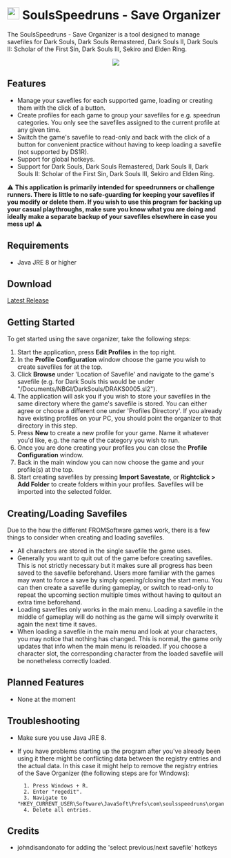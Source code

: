 # <img src="https://github.com/Kahmul/SoulsSpeedruns-Save-Organizer/blob/develop/src/com/soulsspeedruns/organizer/resources/SoulsSpeedrunsLogo32.png" width="28px"/> SoulsSpeedruns - Save Organizer

The SoulsSpeedruns - Save Organizer is a tool designed to manage savefiles for Dark Souls, Dark Souls Remastered, Dark Souls II, Dark Souls II: Scholar of the First Sin, Dark Souls III, Sekiro and Elden Ring.

<p align="center">
    <img src="https://github.com/Kahmul/SoulsSpeedruns-Save-Organizer/blob/develop/docs/images/OrganizerOverview.png"/>
</p>

## Features

- Manage your savefiles for each supported game, loading or creating them with the click of a button.
- Create profiles for each game to group your savefiles for e.g. speedrun categories. You only see the savefiles assigned to the current profile at any given time.
- Switch the game's savefile to read-only and back with the click of a button for convenient practice without having to keep loading a savefile (not supported by DS1R).
- Support for global hotkeys.
- Support for Dark Souls, Dark Souls Remastered, Dark Souls II, Dark Souls II: Scholar of the First Sin, Dark Souls III, Sekiro and Elden Ring.

⚠️ **This application is primarily intended for speedrunners or challenge runners. There is little to no safe-guarding for keeping your savefiles if you modify or delete them. If you wish to use this program for backing up your casual playthroughs, make sure you know what you are doing and ideally make a separate backup of your savefiles elsewhere in case you mess up!** ⚠️

## Requirements

- Java JRE 8 or higher

## Download

[Latest Release](https://github.com/Kahmul/SpeedSouls-Save-Organizer/releases)


## Getting Started

To get started using the save organizer, take the following steps:

1. Start the application, press **Edit Profiles** in the top right.
2. In the **Profile Configuration** window choose the game you wish to create savefiles for at the top.
3. Click **Browse** under 'Location of Savefile' and navigate to the game's savefile (e.g. for Dark Souls this would be under "<User>/Documents/NBGI/DarkSouls/DRAKS0005.sl2").
4. The application will ask you if you wish to store your savefiles in the same directory where the game's savefile is stored. You can either agree or choose a different one under 'Profiles Directory'. If you already have existing profiles on your PC, you should point the organizer to that directory in this step.
5. Press **New** to create a new profile for your game. Name it whatever you'd like, e.g. the name of the category you wish to run.
6. Once you are done creating your profiles you can close the **Profile Configuration** window.
7. Back in the main window you can now choose the game and your profile(s) at the top.
8. Start creating savefiles by pressing **Import Savestate**, or **Rightclick > Add Folder** to create folders within your profiles. Savefiles will be imported into the selected folder.

## Creating/Loading Savefiles

Due to the how the different FROMSoftware games work, there is a few things to consider when creating and loading savefiles.

- All characters are stored in the single savefile the game uses.
- Generally you want to quit out of the game before creating savefiles. This is not strictly necessary but it makes sure all progress has been saved to the savefile beforehand. Users more familiar with the games may want to force a save by simply opening/closing the start menu. You can then create a savefile during gameplay, or switch to read-only to repeat the upcoming section multiple times without having to quitout an extra time beforehand.
- Loading savefiles only works in the main menu. Loading a savefile in the middle of gameplay will do nothing as the game will simply overwrite it again the next time it saves.
- When loading a savefile in the main menu and look at your characters, you may notice that nothing has changed. This is normal, the game only updates that info when the main menu is reloaded. If you choose a character slot, the corresponding character from the loaded savefile will be nonetheless correctly loaded.

## Planned Features

- None at the moment

## Troubleshooting

- Make sure you use Java JRE 8.
- If you have problems starting up the program after you've already been using it there might be conflicting data between the registry entries and the actual data. In this case it might help to remove the registry entries of the Save Organizer (the following steps are for Windows):

        1. Press Windows + R.
        2. Enter "regedit".
        3. Navigate to "HKEY_CURRENT_USER\Software\JavaSoft\Prefs\com\soulsspeedruns\organizer\prefs".
        4. Delete all entries.

## Credits

- johndisandonato for adding the 'select previous/next savefile' hotkeys
